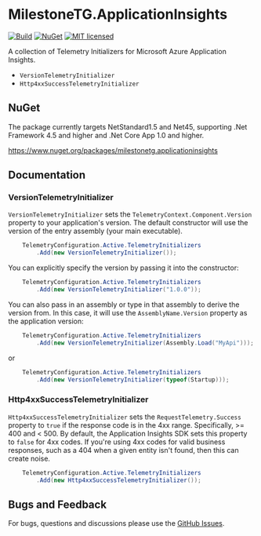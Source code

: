 # MilestoneTG.ApplicationInsights

[![Build](https://milestonetg.visualstudio.com/_apis/public/build/definitions/8468d2c8-8497-4e19-9420-4dfcb015c134/30/badge)](https://milestonetg.visualstudio.com/Milestone/_build/index?definitionId=30)
[![NuGet](https://img.shields.io/nuget/v/milestonetg.applicationinsights.svg?semVer=2.0.0)](https://www.nuget.org/packages/milestonetg.applicationinsights/)
[![MIT licensed](https://img.shields.io/badge/license-MIT-blue.svg)](https://raw.githubusercontent.com/milestonetg/milestonetg-application-insights/master/LICENSE)

A collection of Telemetry Initializers for Microsoft Azure Application Insights.

* `VersionTelemetryInitializer`
* `Http4xxSuccessTelemetryInitializer`

## NuGet

The package currently targets NetStandard1.5 and Net45, supporting .Net Framework 4.5 and higher 
and .Net Core App 1.0 and higher.

https://www.nuget.org/packages/milestonetg.applicationinsights

## Documentation

### VersionTelemetryInitializer

`VersionTelemetryInitializer` sets the `TelemetryContext.Component.Version` property to your application's version. 
The default constructor will use the version of the entry assembly (your main executable).

``` cs
    TelemetryConfiguration.Active.TelemetryInitializers
        .Add(new VersionTelemetryInitializer());
``` 

You can explicitly specify the version by passing it into the constructor:

``` cs
    TelemetryConfiguration.Active.TelemetryInitializers
        .Add(new VersionTelemetryInitializer("1.0.0"));
``` 

You can also pass in an assembly or type in that assembly to derive the version from. In this case, it will use the 
`AssemblyName.Version` property as the application version:

``` cs
    TelemetryConfiguration.Active.TelemetryInitializers
        .Add(new VersionTelemetryInitializer(Assembly.Load("MyApi")));
``` 
or
``` cs
    TelemetryConfiguration.Active.TelemetryInitializers
        .Add(new VersionTelemetryInitializer(typeof(Startup)));
``` 



### Http4xxSuccessTelemetryInitializer

`Http4xxSuccessTelemetryInitializer` sets the `RequestTelemetry.Success` property to `true` if the response code is in 
the 4xx range. Specifically, >= 400 and < 500. By default, the Application Insights SDK sets this property to `false` 
for 4xx codes. If you're using 4xx codes for valid business responses, such as a 404 when a given entity isn't found, 
then this can create noise.

``` cs
    TelemetryConfiguration.Active.TelemetryInitializers
        .Add(new Http4xxSuccessTelemetryInitializer());
``` 

## Bugs and Feedback

For bugs, questions and discussions please use the 
[GitHub Issues](https://github.com/milestonetg/milestonetg-application-insights/issues).
